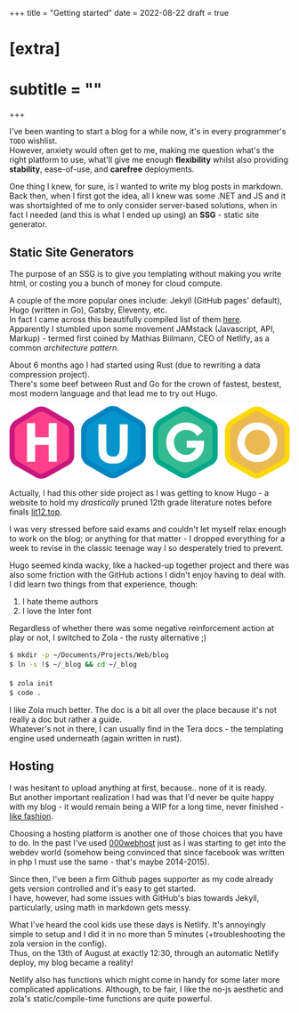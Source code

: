 +++
title = "Getting started"
date = 2022-08-22
draft = true

# [extra]
# subtitle = ""
+++

I've been wanting to start a blog for a while now, it's in every programmer's `TODO` wishlist.  
However, anxiety would often get to me, making me question what's the right platform to use,
what'll give me enough **flexibility** whilst also providing **stability**, ease-of-use, and **carefree** deployments.

One thing I knew, for sure, is I wanted to write my blog posts in <span class="highlight">markdown</span>.  
Back then, when I first got the idea, all I knew was some .NET and JS and it was shortsighted of me
to only consider server-based solutions, when in fact I needed (and this is what I ended up using) an **SSG** - static site generator.

## Static Site Generators

The purpose of an SSG is to give you templating without making you write html, or costing you a bunch of money for cloud compute.

A couple of the more popular ones include: Jekyll (GitHub pages' default), Hugo (written in Go), Gatsby, Eleventy, etc.  
In fact I came across this beautifully compiled list of them [here](https://jamstack.org/generators/).  
Apparently I stumbled upon some movement JAMstack (Javascript, API, Markup) - termed first coined by Mathias Biilmann, CEO of Netlify, as a common *architecture pattern*.

About 6 months ago I had started using Rust (due to rewriting a data compression project).  
There's some beef between Rust and Go for the crown of fastest, bestest, most modern language and that lead me to try out Hugo.

![HUGO logo](https://raw.githubusercontent.com/gohugoio/gohugoioTheme/master/static/images/hugo-logo-wide.svg)

Actually, I had this other side project as I was getting to know Hugo -
a website to hold my *drastically* pruned 12th grade literature notes before finals [lit12.top](https://lit12.top/).

I was very stressed before said exams and couldn't let myself relax enough to work on the blog;
or anything for that matter - I dropped everything for a week to revise in the classic teenage way I so desperately tried to prevent.  

Hugo seemed kinda wacky, like a hacked-up together project and there was also some friction with the GitHub actions I didn't enjoy having to deal with.  
I did learn two things from that experience, though:
1. I hate theme authors
2. I love the Inter font

Regardless of whether there was some negative reinforcement action at play or not, I switched to Zola - the rusty alternative ;)

```bash
$ mkdir -p ~/Documents/Projects/Web/blog
$ ln -s !$ ~/_blog && cd ~/_blog

$ zola init
$ code .
```

I like Zola much better. The doc is a bit all over the place because it's not really a doc but rather a guide.  
Whatever's not in there, I can usually find in the Tera docs - the templating engine used underneath (again written in rust).

## Hosting

I was hesitant to upload anything at first, because.. none of it is ready.  
But another important realization I had was that I'd never be quite happy with my blog -
it would remain being a WIP for a long time, never finished - [like fashion](@/favs/movies/the-social-network-fashion.md).

<!-- TODO: Add an archive link to my first php script -->
Choosing a hosting platform is another one of those choices that you have to do.
In the past I've used [000webhost](https://www.000webhost.com/) just as I was starting to get into the webdev world
(somehow being convinced that since facebook was written in php I must use the same - that's maybe 2014-2015).

Since then, I've been a firm Github pages supporter as my code already gets version controlled and it's easy to get started.  
I have, however, had some issues with GitHub's bias towards Jekyll, particularly, using math in markdown gets messy.


What I've heard the cool kids use these days is Netlify. It's annoyingly simple to setup and I did it in no more than 5 minutes (+troubleshooting the zola version in the config).  
Thus, on the 13th of August at exactly 12:30, through an automatic Netlify deploy, my blog became a reality!

Netlify also has functions which might come in handy for some later more complicated applications.
Although, to be fair, I like the no-js aesthetic and zola's static/compile-time functions are quite powerful.
